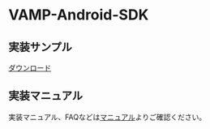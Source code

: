 # VAMP-Android-SDK

## 実装サンプル
[ダウンロード](https://github.com/AdGeneration/VAMP-Android-SDK/releases)

## 実装マニュアル
実装マニュアル、FAQなどは[マニュアル](https://supership-jp.github.io/VAMP-SDK-Document/android/)よりご確認ください。
